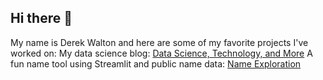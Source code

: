 ## Hi there 👋
My name is Derek Walton and here are some of my favorite projects I've worked on:
My data science blog: [Data Science, Technology, and More](https://derebewalton.github.io/my-blog/)
A fun name tool using Streamlit and public name data: [Name Exploration](https://steamlitfun.streamlit.app/)


<!--
**DerebeWalton/DerebeWalton** is a ✨ _special_ ✨ repository because its `README.md` (this file) appears on your GitHub profile.

Here are some ideas to get you started:

- 🔭 I’m currently working on ...
- 🌱 I’m currently learning ...
- 👯 I’m looking to collaborate on ...
- 🤔 I’m looking for help with ...
- 💬 Ask me about ...
- 📫 How to reach me: ...
- 😄 Pronouns: ...
- ⚡ Fun fact: ...
-->
